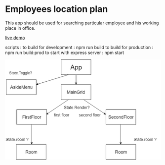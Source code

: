 # Employees location plan

This app should be used for searching particular employee and his working place in office.

[live demo](http://office-plan.herokuapp.com/)

scripts :
to build for development : npm run build
to build for production : npm run build:prod
to start with express server : npm start

![diagram](components.png)
